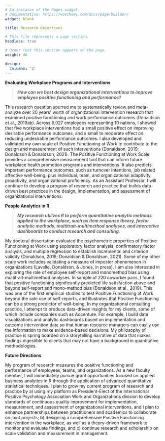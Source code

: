 ```yaml
---
# An instance of the Pages widget.
# Documentation: https://wowchemy.com/docs/page-builder/
widget: blank

title: Research Objectives

# This file represents a page section.
headless: true

# Order that this section appears on the page.
weight: 40

design:
  columns: '2'
---
```


**Evaluating Workplace Programs and Interventions**

> ***How can we best design organizational interventions to improve employee positive functioning and performance?***

This research question spurred me to systematically review and meta-analyze over 20 years' worth of organizational intervention research that examined positive functioning and work performance outcomes (Donaldson et al., 2019ab). Across 6,027 employees representing 10 nations, I showed that five workplace interventions had a small positive effect on improving desirable performance outcomes, and a small to moderate effect on reducing undesirable performance outcomes. I also developed and validated my own scale of Positive Functioning at Work to contribute to the design and measurement of such interventions (Donaldson, 2019; Donaldson & Donaldson, 2021). The Positive Functioning at Work Scale provides a comprehensive measurement tool that can inform future workplace health promotion programs and interventions. It also predicts important performance outcomes, such as turnover intentions, job related affective well-being, plus individual, team, and organizational adaptivity, proactivity, and organizational proficiency. As an Assistant Professor, I will continue to develop a program of research and practice that builds data-driven best practices in the design, implementation, and assessment of organizational interventions.

**People Analytics in R**

> ***My research utilizes R to perform quantitative analytic methods applied to the workplace, such as item response theory, factor analytic methods, multitrait-multimethod analyses, and interactive dashboards to conduct research and consulting.***

My doctoral dissertation evaluated the psychometric properties of Positive Functioning at Work using exploratory factor analysis, confirmatory factor analysis, and multiple regression to establish incremental and criterion validity (Donaldson, 2019; Donaldson & Donaldson, 2021). Some of my other scale work includes validating a measure of imposter phenomenon in organizations (Lavelle, Donaldson, & Jones, in press). I am also interested in exploring the role of employee self-report and monomethod bias using multitrait-multimethod analyses. In sample of 220 coworker pairs, I found that positive functioning significantly predicted life satisfaction above and beyond self-report and mono-method bias (Donaldson et al., 2019). This was one of the first empirical studies to test Positive Functioning at Work beyond the sole use of self-reports, and illustrates that Positive Functioning can be a strong predictor of well-being. In my organizational consulting practice, I attempt to produce data-driven insights for my clients, some of which include companies such as Accenture. For example, I build data visualizations and analytic dashboards based on implementation and outcome intervention data so that human resource managers can easily use the information to make evidence-based decisions. My philosophy of practice is spring boarded on a storytelling narrative of data that makes findings digestible to clients that may not have a background in quantitative methodologies.

**Future Directions**

My program of research measures the positive functioning and performance of employees, teams, and organizations. As a new faculty member, I will immediately pursue grant opportunities focused on applied business analytics in R through the application of advanced quantitative statistical techniques. I plan to grow my current program of research and practice by a) using my platform as President-Elect of the International Positive Psychology Association Work and Organizations division to develop standards of continuous quality improvement for implementation, measurement, and assessment of organizational interventions, and I plan to enhance partnerships between practitioners and academics to collaborate on joint projects; b) designing a comprehensive Positive Functioning intervention in the workplace, as well as a theory-driven framework to monitor and evaluate findings, and c) continue research and scholarship on scale validation and measurement in management.

